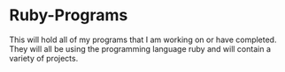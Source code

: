 # Ruby-Programs
This will hold all of my programs that I am working on or have completed. They will all be using the programming language ruby and will contain a variety of projects. 
